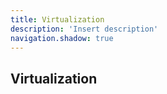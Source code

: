 ```yaml
---
title: Virtualization
description: 'Insert description'
navigation.shadow: true
---
```


## Virtualization
